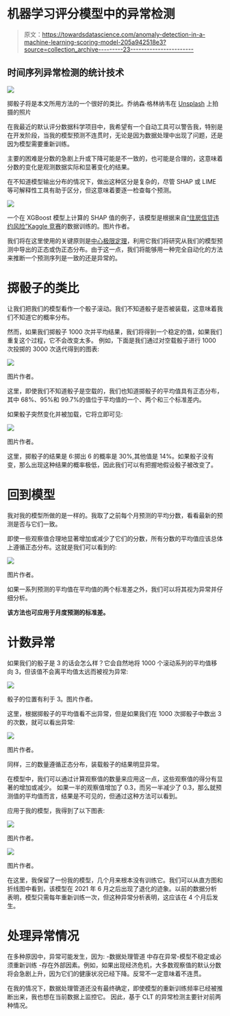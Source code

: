 # 机器学习评分模型中的异常检测

> 原文：<https://towardsdatascience.com/anomaly-detection-in-a-machine-learning-scoring-model-205a942518e3?source=collection_archive---------23----------------------->

## 时间序列异常检测的统计技术

![](img/eb29583299b2db347efd4859e5e22de2.png)

掷骰子将是本文所用方法的一个很好的类比。乔纳森·格林纳韦在 [Unsplash](https://unsplash.com?utm_source=medium&utm_medium=referral) 上拍摄的照片

在我最近的默认评分数据科学项目中，我希望有一个自动工具可以警告我，特别是在开发阶段，当我的模型预测不连贯时，无论是因为数据处理中出现了问题，还是因为模型需要重新训练。

主要的困难是分数的急剧上升或下降可能是不一致的，也可能是合理的，这意味着分数的变化是观测数据实际和显著变化的结果。

在不知道模型输出分布的情况下，做出这种区分是复杂的，尽管 SHAP 或 LIME 等可解释性工具有助于区分，但这意味着要逐一检查每个预测。

![](img/564f7bd07929e5e22b68da2e849736da.png)

一个在 XGBoost 模型上计算的 SHAP 值的例子，该模型是根据来自[“住房信贷违约风险”Kaggle 竞赛](https://www.kaggle.com/c/home-credit-default-risk/data)的数据训练的。图片作者。

我们将在这里使用的关键原则是[中心极限定理](https://en.wikipedia.org/wiki/Central_limit_theorem)，利用它我们将研究从我们的模型预测中导出的正态或伪正态分布。由于这一点，我们将能够用一种完全自动化的方法来推断一个预测序列是一致的还是异常的。

# 掷骰子的类比

让我们把我们的模型看作一个骰子滚动。我们不知道骰子是否被装载，这意味着我们不知道它的概率分布。

然而，如果我们掷骰子 1000 次并平均结果，我们将得到一个稳定的值，如果我们重复这个过程，它不会改变太多。
例如，下面是我们通过对空载骰子进行 1000 次投掷的 3000 次迭代得到的图表:

![](img/49d8f98bd60c72fe398a1e6876440774.png)

图片作者。

这里，即使我们不知道骰子是空载的，我们也知道掷骰子的平均值具有正态分布，其中 68%、95%和 99.7%的值位于平均值的一个、两个和三个标准差内。

如果骰子突然变化并被加载，它将立即可见:

![](img/7c025dcb8a1da72507ee0c28929d15cb.png)

图片作者。

这里，掷骰子的结果是 6:掷出 6 的概率是 30%,其他值是 14%。如果骰子没有变，那么出现这种结果的概率极低，因此我们可以有把握地假设骰子被改变了。

# 回到模型

我对我的模型所做的是一样的。我取了之前每个月预测的平均分数，看看最新的预测是否与它们一致。

即使一些观察值合理地显著增加或减少了它们的分数，所有分数的平均值应该总体上遵循正态分布。这就是我们可以看到的:

![](img/1d1b320515303c66bc78cb48d0f6bc57.png)

图片作者。

如果一系列预测的平均值在平均值的两个标准差之外，我们可以将其视为异常并仔细分析。

**该方法也可应用于月度预测的标准差。**

# 计数异常

如果我们的骰子是 3 的话会怎么样？它会自然地将 1000 个滚动系列的平均值移向 3，但该值不会离平均值太远而被视为异常:

![](img/8fea1b0068f1d34f2480f9181cbcef66.png)

骰子的位置有利于 3。图片作者。

这里，根据掷骰子的平均值看不出异常，但是如果我们在 1000 次掷骰子中数出 3 的次数，就可以看出异常:

![](img/cdb05a21f6781bbe1e95432467732b8b.png)

图片作者。

同样，三的数量遵循正态分布，装载骰子的结果明显异常。

在模型中，我们可以通过计算观察值的数量来应用这一点，这些观察值的得分有显著的增加或减少。
如果一半的观察值增加了 0.3，而另一半减少了 0.3，那么就预测值的平均值而言，结果是不可见的，但通过这种方法可以看到。

应用于我的模型，我得到了以下图表:

![](img/ba43f400120c036143d087981fb39d0b.png)

图片作者。

![](img/3a06c0f3596841803f2b5e97f8ed778d.png)

图片作者。

在这里，我保留了一份我的模型，几个月来根本没有训练它。我们可以从直方图和折线图中看到，该模型在 2021 年 6 月之后出现了退化的迹象。以前的数据分析表明，模型只需每年重新训练一次，但这种异常分析表明，这应该在 4 个月后发生。

# 处理异常情况

在多种原因中，异常可能发生，因为:
-数据处理管道
中存在异常-模型不稳定或必须重新训练
-存在外部因素。例如，如果出现经济危机，大多数观察值的默认分数将会急剧上升，因为它们的健康状况已经下降。反常不一定意味着不连贯。

在我的情况下，数据处理管道还没有最终确定，即使模型的重新训练频率已经被推断出来，我也想在当前数据上监控它。
因此，基于 CLT 的异常检测主要针对前两种情况。